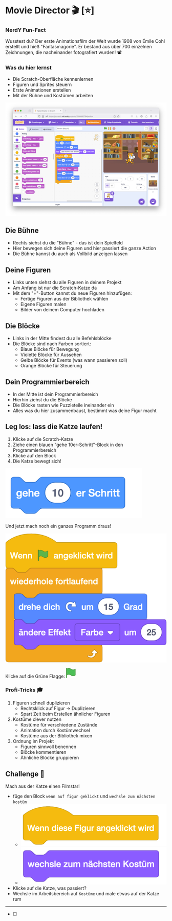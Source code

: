 # Movie Director 🎬 [⭐]

### NerdY Fun-Fact

Wusstest du? Der erste Animationsfilm der Welt wurde 1908 von Émile Cohl erstellt und hieß "Fantasmagorie". Er bestand aus über 700 einzelnen Zeichnungen, die nacheinander fotografiert wurden! 📽️

### Was du hier lernst

- Die Scratch-Oberfläche kennenlernen
- Figuren und Sprites steuern
- Erste Animationen erstellen
- Mit der Bühne und Kostümen arbeiten

![02-Übersicht Scratch IDE](screenshots/02-UebersichtScratchIDE.png)

## Die Bühne

- Rechts siehst du die "Bühne" - das ist dein Spielfeld
- Hier bewegen sich deine Figuren und hier passiert die ganze Action
- Die Bühne kannst du auch als Vollbild anzeigen lassen

## Deine Figuren

- Links unten siehst du alle Figuren in deinem Projekt
- Am Anfang ist nur die Scratch-Katze da
- Mit dem "+"-Button kannst du neue Figuren hinzufügen:
  - Fertige Figuren aus der Bibliothek wählen
  - Eigene Figuren malen
  - Bilder von deinem Computer hochladen

## Die Blöcke

- Links in der Mitte findest du alle Befehlsblöcke
- Die Blöcke sind nach Farben sortiert:
  - Blaue Blöcke für Bewegung
  - Violette Blöcke für Aussehen
  - Gelbe Blöcke für Events (was wann passieren soll)
  - Orange Blöcke für Steuerung

## Dein Programmierbereich

- In der Mitte ist dein Programmierbereich
- Hierhin ziehst du die Blöcke
- Die Blöcke rasten wie Puzzleteile ineinander ein
- Alles was du hier zusammenbaust, bestimmt was deine Figur macht

## Leg los: lass die Katze laufen!

1. Klicke auf die Scratch-Katze
2. Ziehe einen blauen "gehe 10er-Schritt"-Block in den Programmierbereich
3. Klicke auf den Block
4. Die Katze bewegt sich!

![alt text](scratch/gehe.png)

Und jetzt mach noch ein ganzes Programm draus!

![Programm für die TanzeKatze](screenshots/02-TanzeKatze.png)

Klicke auf die Grüne Flagge:  <img src="scratch/play.svg" width=30> 

### Profi-Tricks 🎓

1. Figuren schnell duplizieren
   - Rechtsklick auf Figur → Duplizieren
   - Spart Zeit beim Erstellen ähnlicher Figuren
2. Kostüme clever nutzen
   - Kostüme für verschiedene Zustände
   - Animation durch Kostümwechsel
   - Kostüme aus der Bibliothek mixen
3. Ordnung im Projekt
   - Figuren sinnvoll benennen
   - Blöcke kommentieren
   - Ähnliche Blöcke gruppieren

## Challenge 🎯

Mach aus der Katze einen Filmstar!

- füge den Block `wenn auf figur geklickt` und `wechsle zum nächsten kostüm`
  - ![alt text](scratch/click-block.png)
  - ![alt text](scratch/naechstes-kostuem.png)
- Klicke auf die Katze, was passiert?
- Wechsle im Arbeitsbereich auf `Kostüme` und male etwas auf der Katze rum

---

- [ ] 
